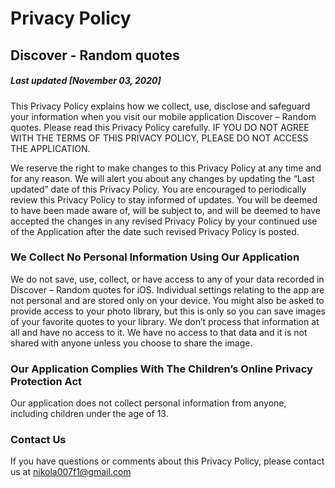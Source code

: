 # Privacy Policy

## Discover - Random quotes
##### Last updated [November 03, 2020]

This Privacy Policy explains how we collect, use, disclose and safeguard your information when you visit our mobile application Discover – Random quotes. Please read this Privacy Policy carefully.  IF YOU DO NOT AGREE WITH THE TERMS OF THIS PRIVACY POLICY, PLEASE DO NOT ACCESS THE APPLICATION.

We reserve the right to make changes to this Privacy Policy at any time and for any reason.  We will alert you about any changes by updating the “Last updated” date of this Privacy Policy.  You are encouraged to periodically review this Privacy Policy to stay informed of updates. You will be deemed to have been made aware of, will be subject to, and will be deemed to have accepted the changes in any revised Privacy Policy by your continued use of the Application after the date such revised Privacy Policy is posted.

### We Collect No Personal Information Using Our Application
We do not save, use, collect, or have access to any of your data recorded in Discover – Random quotes for iOS.
Individual settings relating to the app are not personal and are stored only on your device. You might also be asked to provide access to your photo library, but this is only so you can save images of your favorite quotes to your library. We don’t process that information at all and have no access to it.
We have no access to that data and it is not shared with anyone unless you choose to share the image.

### Our Application Complies With The Children’s Online Privacy Protection Act
Our application does not collect personal information from anyone, including children under the age of 13.

### Contact Us
If you have questions or comments about this Privacy Policy, please contact us at
nikola007f1@gmail.com
